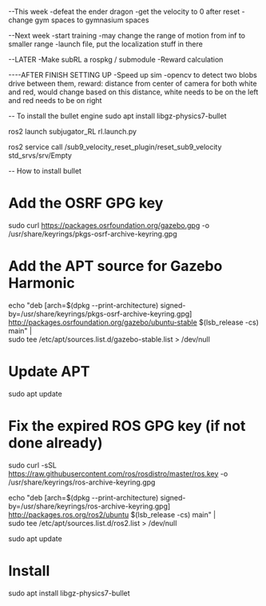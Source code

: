 --This week
-defeat the ender dragon
-get the velocity to 0 after reset
-change gym spaces to gymnasium spaces

--Next week
-start training
-may change the range of motion from inf to smaller range
-launch file, put the localization stuff in there

--LATER
-Make subRL a rospkg / submodule
-Reward calculation

----AFTER FINISH SETTING UP
-Speed up sim
-opencv to detect two blobs drive between them,
reward: distance from center of camera for both white and red, would change based on this distance,
white needs to be on the left and red needs to be on right




-- To install the bullet engine
sudo apt install libgz-physics7-bullet

ros2 launch subjugator_RL rl.launch.py

ros2 service call /sub9_velocity_reset_plugin/reset_sub9_velocity std_srvs/srv/Empty


-- How to install bullet

# Add the OSRF GPG key
sudo curl https://packages.osrfoundation.org/gazebo.gpg -o /usr/share/keyrings/pkgs-osrf-archive-keyring.gpg

# Add the APT source for Gazebo Harmonic
echo "deb [arch=$(dpkg --print-architecture) signed-by=/usr/share/keyrings/pkgs-osrf-archive-keyring.gpg] \
http://packages.osrfoundation.org/gazebo/ubuntu-stable $(lsb_release -cs) main" | \
sudo tee /etc/apt/sources.list.d/gazebo-stable.list > /dev/null

# Update APT
sudo apt update

# Fix the expired ROS GPG key (if not done already)
sudo curl -sSL https://raw.githubusercontent.com/ros/rosdistro/master/ros.key -o /usr/share/keyrings/ros-archive-keyring.gpg

echo "deb [arch=$(dpkg --print-architecture) signed-by=/usr/share/keyrings/ros-archive-keyring.gpg] \
http://packages.ros.org/ros2/ubuntu $(lsb_release -cs) main" | \
sudo tee /etc/apt/sources.list.d/ros2.list > /dev/null

sudo apt update

# Install
sudo apt install libgz-physics7-bullet